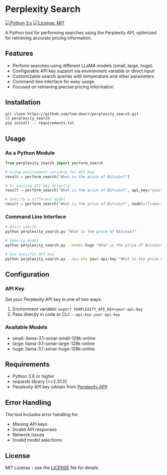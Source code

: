 # Perplexity Search

[![Python 3.x](https://img.shields.io/badge/python-3.x-blue.svg)](https://www.python.org/downloads/)
[![License: MIT](https://img.shields.io/badge/License-MIT-yellow.svg)](https://opensource.org/licenses/MIT)

A Python tool for performing searches using the Perplexity API, optimized for retrieving accurate pricing information.

## Features

- Perform searches using different LLaMA models (small, large, huge)
- Configurable API key support via environment variable or direct input
- Customizable search queries with temperature and other parameters
- Command-line interface for easy usage
- Focused on retrieving precise pricing information

## Installation

```bash
git clone https://github.com/tom-doerr/perplexity_search.git
cd perplexity_search
pip install -r requirements.txt
```

## Usage

### As a Python Module

```python
from perplexity_search import perform_search

# Using environment variable for API key
result = perform_search("What is the price of Bitcoin?")

# Or passing API key directly
result = perform_search("What is the price of Bitcoin?", api_key="your-api-key")

# Specify a different model
result = perform_search("What is the price of Bitcoin?", model="llama-3.1-sonar-huge-128k-online")
```

### Command Line Interface

```bash
# Basic search
python perplexity_search.py "What is the price of Bitcoin?"

# Specify model
python perplexity_search.py --model huge "What is the price of Bitcoin?"

# Use specific API key
python perplexity_search.py --api-key your-api-key "What is the price of Bitcoin?"
```

## Configuration

### API Key

Set your Perplexity API key in one of two ways:
1. Environment variable: `export PERPLEXITY_API_KEY=your-api-key`
2. Pass directly in code or CLI: `--api-key your-api-key`

### Available Models

- small: llama-3.1-sonar-small-128k-online
- large: llama-3.1-sonar-large-128k-online
- huge: llama-3.1-sonar-huge-128k-online

## Requirements

- Python 3.8 or higher
- requests library (>=2.31.0)
- Perplexity API key (obtain from [Perplexity API](https://docs.perplexity.ai/))

## Error Handling

The tool includes error handling for:
- Missing API keys
- Invalid API responses
- Network issues
- Invalid model selections

## License

MIT License - see the [LICENSE](LICENSE) file for details
